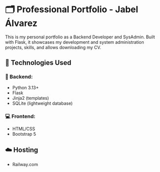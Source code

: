 # 🗂️ Professional Portfolio - Jabel Álvarez

This is my personal portfolio as a Backend Developer and SysAdmin. Built with Flask, it showcases my development and system administration projects, skills, and allows downloading my CV.

## 🚀 Technologies Used

### 🐍 Backend:
- Python 3.13+
- Flask
- Jinja2 (templates)
- SQLite (lightweight database)

### 💻 Frontend:
- HTML/CSS
- Bootstrap 5

## ☁️ Hosting
- Railway.com
